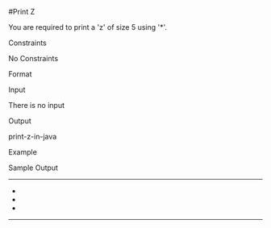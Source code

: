 #Print Z

You are required to print a 'z' of size 5 using '*'.                               

Constraints

No Constraints

Format

Input

There is no input

Output

print-z-in-java

Example

Sample Output

*****
   *
  *
 *
*****
